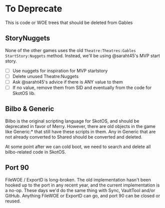 # To Deprecate

This is code or WOE trees that should be deleted from Gables

## StoryNuggets

None of the other games uses the old `Theatre:Theatres:Gables` `StartStory:Nuggets` method. Instead, we'll be using @saraht45's MVP start story.
  * [ ] Use nuggets for inspiration for MVP startstory
  * [ ] Delete unused Theatre:Nuggets
  * [ ] Ask @saraht45's advice if there is ANY value to them
  * [ ] If no value, remove them from SID and eventually from the code for SkotOS lib.

## Bilbo & Generic

Bilbo is the original scripting language for SkotOS, and should be deprecated in favor of Merry. However, there are old objects in the game like Generic:* that still have these scripts in them. Any in Generic that are not already converted to Shared should be converted and deleted.

At some point after we can cold boot, we need to search and delete all bilbo-related code in SkotOS.

## Port 90

FileWOE / ExportD is long-broken. The old implementation hasn't been hooked up to the port in any recent year, and the current implementation is a no-op. These days we'd do the same thing with Sync, VaultTool and/or GitHub. Anything FileWOE or ExportD can go, and port 90 can be closed or reused.
